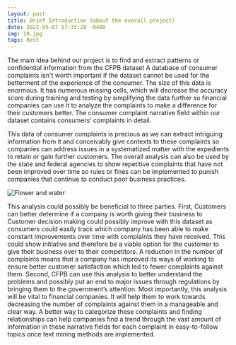 ```yaml
---
layout: post
title: Brief Introduction (about the overall project)
date: 2022-05-07 17:33:28 -0400
img: 19.jpg
tags: Rest
---
```

The main idea behind our project is to find and extract patterns or confidential information from the CFPB dataset A database of consumer complaints isn't worth important if the dataset cannot be used for the betterment of the experience of the consumer. The size of this data is enormous. It has numerous missing cells, which will decrease the accuracy score during training and testing by simplifying the data further so financial companies can use it to analyze the complaints to make a difference for their customers better. The consumer complaint narrative field within our dataset contains consumers’ complaints in detail.

This data of consumer complaints is precious as we can extract intriguing information from it and conceivably give contexts to these complaints so companies can address issues in a systematized matter with the expedients to retain or gain further customers. The overall analysis can also be used by the state and federal agencies to show repetitive complaints that have not been improved over time so rules or fines can be implemented to punish companies that continue to conduct poor business practices.

![Flower and water]({{site.baseurl}}/images/pages/18.jpg)

This analysis could possibly be beneficial to three parties. First, Customers can better determine if a company is worth giving their business to Customer decision making could possibly improve with this dataset as consumers could easily track which company has been able to make constant improvements over time with complaints they have received. This could show initiative and therefore be a viable option for the customer to give their business over to their competitors. A reduction in the number of complaints means that a company has improved its ways of working to ensure better customer satisfaction which led to fewer complaints against them.
Second, CFPB can use this analysis to better understand the problems and possibly put an end to major issues through regulations by bringing them to the government’s attention.
Most importantly, this analysis will be vital to financial companies. It will help them to work towards decreasing the number of complaints against them in a manageable and clear way. A better way to categorize these complaints and finding relationships can help companies find a trend through the vast amount of information in these narrative fields for each complaint in easy-to-follow topics once text mining methods are implemented.
